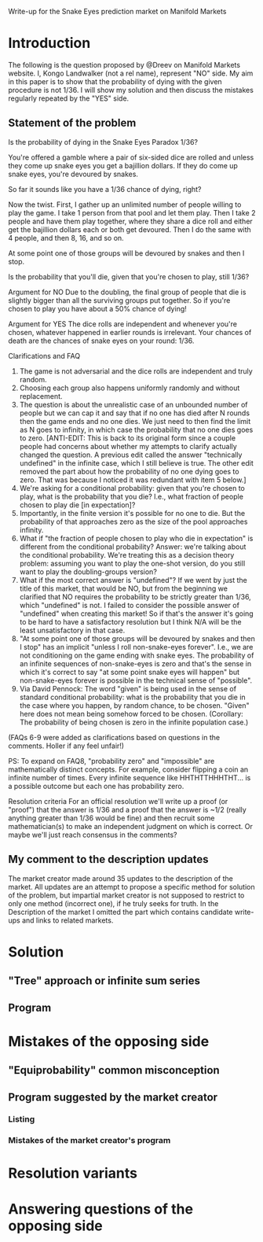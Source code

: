  Write-up for the Snake Eyes prediction market on Manifold Markets


# Introduction
The following is the question proposed by @Dreev on Manifold Markets website. I, Kongo Landwalker (not a rel name), represent "NO" side. My aim in this paper is to show that the probability of dying with the given procedure is not 1/36. I will show my solution and then discuss the mistakes regularly repeated by the "YES" side.

## Statement of the problem

Is the probability of dying in the Snake Eyes Paradox 1/36?

You're offered a gamble where a pair of six-sided dice are rolled and unless they come up snake eyes you get a bajillion dollars. If they do come up snake eyes, you're devoured by snakes.

So far it sounds like you have a 1/36 chance of dying, right?

Now the twist. First, I gather up an unlimited number of people willing to play the game. I take 1 person from that pool and let them play. Then I take 2 people and have them play together, where they share a dice roll and either get the bajillion dollars each or both get devoured. Then I do the same with 4 people, and then 8, 16, and so on.

At some point one of those groups will be devoured by snakes and then I stop.

Is the probability that you'll die, given that you're chosen to play, still 1/36?

Argument for NO
Due to the doubling, the final group of people that die is slightly bigger than all the surviving groups put together. So if you're chosen to play you have about a 50% chance of dying! 

Argument for YES
The dice rolls are independent and whenever you're chosen, whatever happened in earlier rounds is irrelevant. Your chances of death are the chances of snake eyes on your round: 1/36. 

Clarifications and FAQ
1. The game is not adversarial and the dice rolls are independent and truly random.
1. Choosing each group also happens uniformly randomly and without replacement.
1. The question is about the unrealistic case of an unbounded number of people but we can cap it and say that if no one has died after N rounds then the game ends and no one dies. We just need to then find the limit as N goes to infinity, in which case the probability that no one dies goes to zero. [ANTI-EDIT: This is back to its original form since a couple people had concerns about whether my attempts to clarify actually changed the question. A previous edit called the answer "technically undefined" in the infinite case, which I still believe is true. The other edit removed the part about how the probability of no one dying goes to zero. That was because I noticed it was redundant with item 5 below.]
1. We're asking for a conditional probability: given that you're chosen to play, what is the probability that you die? I.e., what fraction of people chosen to play die [in expectation]?
1. Importantly, in the finite version it's possible for no one to die. But the probability of that approaches zero as the size of the pool approaches infinity.
1. What if "the fraction of people chosen to play who die in expectation" is different from the conditional probability? Answer: we're talking about the conditional probability. We're treating this as a decision theory problem: assuming you want to play the one-shot version, do you still want to play the doubling-groups version?
1. What if the most correct answer is "undefined"? If we went by just the title of this market, that would be NO, but from the beginning we clarified that NO requires the probability to be strictly greater than 1/36, which "undefined" is not. I failed to consider the possible answer of "undefined" when creating this market! So if that's the answer it's going to be hard to have a satisfactory resolution but I think N/A will be the least unsatisfactory in that case.
1. "At some point one of those groups will be devoured by snakes and then I stop" has an implicit "unless I roll non-snake-eyes forever". I.e., we are not conditioning on the game ending with snake eyes. The probability of an infinite sequences of non-snake-eyes is zero and that's the sense in which it's correct to say "at some point snake eyes will happen" but non-snake-eyes forever is possible in the technical sense of "possible".
1. Via David Pennock: The word "given" is being used in the sense of standard conditional probability: what is the probability that you die in the case where you happen, by random chance, to be chosen. "Given" here does not mean being somehow forced to be chosen. (Corollary: The probability of being chosen is zero in the infinite population case.)

(FAQs 6-9 were added as clarifications based on questions in the comments. Holler if any feel unfair!)

PS: To expand on FAQ8, "probability zero" and "impossible" are mathematically distinct concepts. For example, consider flipping a coin an infinite number of times. Every infinite sequence like HHTHTTHHHTHT... is a possible outcome but each one has probability zero.

Resolution criteria
For an official resolution we'll write up a proof (or "proof") that the answer is 1/36 and a proof that the answer is ~1/2 (really anything greater than 1/36 would be fine) and then recruit some mathematician(s) to make an independent judgment on which is correct. Or maybe we'll just reach consensus in the comments?

## My comment to the description updates
The market creator made around 35 updates to the description of the market. All updates are an attempt to propose a specific method for solution of the problem, but impartial market creator is not supposed to restrict to only one method (incorrect one), if he truly seeks for truth.
In the Description of the market I omitted the part which contains candidate write-ups and links to related markets.

# Solution

## "Tree" approach or infinite sum series

## Program

# Mistakes of the opposing side

## "Equiprobability" common misconception

## Program suggested by the market creator

### Listing

### Mistakes of the market creator's program

# Resolution variants


# Answering questions of the opposing side

